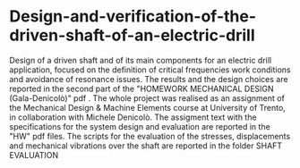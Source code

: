 # Design-and-verification-of-the-driven-shaft-of-an-electric-drill
Design of a driven shaft and of its main components for an electric drill application, focused on the definition of critical frequencies work conditions and avoidance of resonance issues. The results and the design choices are reported in the second part of the "HOMEWORK MECHANICAL DESIGN (Gala-Denicolò)" pdf .  The whole project was realised as an assignment of the Mechanical Design & Machine Elements course at University of Trento, in collaboration with Michele Denicolò. The assigment text with the specifications for the system design and evaluation are reported in the "HW" pdf files.
The scripts for the evaluation of the stresses, displacements and mechanical vibrations over the shaft are reported in the folder SHAFT EVALUATION

